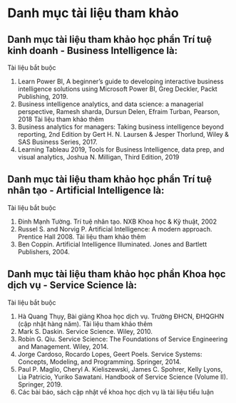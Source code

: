 # Danh mục tài liệu tham khảo
## Danh mục tài liệu tham khảo học phần Trí tuệ kinh doanh - Business Intelligence là:
Tài liệu bắt buộc
1. Learn Power BI, A beginner’s guide to developing interactive business intelligence solutions using Microsoft Power BI, Greg Deckler, Packt Publishing, 2019.
2. Business intelligence analytics, and data science: a managerial perspective, Ramesh sharda, Dursun Delen, Efraim Turban, Pearson, 2018
Tài liệu tham khảo thêm
1. Business analytics for managers: Taking business intelligence beyond reporting, 2nd Edition by Gert H. N. Laursen & Jesper Thorlund, Wiley & SAS Business Series, 2017.
2. Learning Tableau 2019, Tools for Business Intelligence, data prep, and visual analytics, Joshua N. Milligan, Third Edition, 2019
## Danh mục tài liệu tham khảo học phần Trí tuệ nhân tạo - Artificial Intelligence là:
Tài liệu bắt buộc
1. Đinh Mạnh Tường. Trí tuệ nhân tạo. NXB Khoa học & Kỹ thuật, 2002
2. Russel S. and Norvig P. Artificial Intelligence: A modern approach. Prentice Hall 2008.
Tài liệu tham khảo thêm
1. Ben Coppin. Artificial Intelligence Illuminated. Jones and Bartlett Publishers, 2004.
## Danh mục tài liệu tham khảo học phần Khoa học dịch vụ - Service Science là:
Tài liệu bắt buộc
1. Hà Quang Thụy, Bài giảng Khoa học dịch vụ. Trường ĐHCN, ĐHQGHN (cập nhật hàng năm).
Tài liệu tham khảo thêm
1. Mark S. Daskin. Service Science. Wiley, 2010.
2. Robin G. Qiu. Service Science: The Foundations of Service Engineering and Management. Wiley, 2014.
3. Jorge Cardoso, Rocardo Lopes, Geert Poels. Service Systems: Concepts, Modeling, and Programming. Springer, 2014.
4. Paul P. Maglio, Cheryl A. Kieliszewski, James C. Spohrer, Kelly Lyons, Lia Patricio, Yuriko Sawatani. Handbook of Service Science (Volume II). Springer, 2019.
5. Các bài báo, sách cập nhật về khoa học dịch vụ là tài liệu tiểu luận
